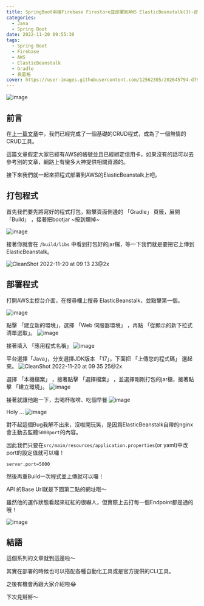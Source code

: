 ```yaml
---
title: SpringBoot串接Firebase Firestore並部署到AWS ElasticBeanstalk(3)-部署
categories:
  - Java
  - Spring Boot
date: 2022-11-20 09:55:30
tags:
  - Spring Boot
  - Firebase
  - AWS
  - ElasticBeanstalk
  - Gradle
  - 良葛格
cover: https://user-images.githubusercontent.com/12562305/202645794-d7922c72-a3e7-42b3-af16-1066432d709c.png
---
```

![image](https://user-images.githubusercontent.com/12562305/202645794-d7922c72-a3e7-42b3-af16-1066432d709c.png)

## 前言
在[上一篇文章](/2022/11/SpringBoot串接Firebase%20Firestore並部署到AWS%20ElasticBeanstalk2/)中，我們已經完成了一個基礎的CRUD程式，成為了一個無情的CRUD工具。

這篇文章假定大家已經有AWS的帳號並且已經綁定信用卡，如果沒有的話可以去參考別的文章，網路上有蠻多大神提供相關資源的。

接下來我們就一起來把程式部署到AWS的ElasticBeanstalk上吧。

## 打包程式

首先我們要先將寫好的程式打包，點擊頁面側邊的 「Gradle」 頁籤，展開 「Build」 ，接著把bootjar ~按到爛掉~

![image](https://user-images.githubusercontent.com/12562305/202877940-6a19befe-ff42-4386-95c3-fe7272642856.png)

接著你就會在 `/build/libs` 中看到打包好的jar檔，等一下我們就是要把它上傳到 ElasticBeanstalk。

![CleanShot 2022-11-20 at 09 13 23@2x](https://user-images.githubusercontent.com/12562305/202878045-b3540e66-37f5-4d13-a39c-d074adbbe53a.png)

## 部署程式

打開AWS主控台介面，在搜尋欄上搜尋 ElasticBeanstalk，並點擊第一個。

![image](https://user-images.githubusercontent.com/12562305/202877835-514a9fdd-4397-4b17-b1cd-d962ba65de5d.png)

點擊 「建立新的環境」，選擇 「Web 伺服器環境」 ，再點 「從顯示的新下拉式清單選取」。
![image](https://user-images.githubusercontent.com/12562305/202878273-0bfda118-2ebb-4676-a183-99f4baec5dce.png)

接著填入 「應用程式名稱」
![image](https://user-images.githubusercontent.com/12562305/202878401-13d9028d-884d-49df-a705-9acaaedf2b29.png)

平台選擇「Java」，分支選擇JDK版本 「17」，下面把 「上傳您的程式碼」 選起來。
![CleanShot 2022-11-20 at 09 35 25@2x](https://user-images.githubusercontent.com/12562305/202878605-2ae0988e-eac4-41d8-8da8-0c5968436bb2.png)

選擇 「本機檔案」 ，接著點擊 「選擇檔案」 ，並選擇剛剛打包的jar檔，接著點擊 「建立環境」。
![image](https://user-images.githubusercontent.com/12562305/202878824-77df37ee-4c5a-4031-90a1-d08e8a663604.png)

接著就讓他跑一下，去喝杯咖啡、吃個早餐
![image](https://user-images.githubusercontent.com/12562305/202878932-75173919-2cd3-4dd6-9118-3993a1750aac.png)

Holy ...
![image](https://user-images.githubusercontent.com/12562305/202879957-e4a05579-aa56-407f-b298-0ef23bd16308.png)

對不起這個Bug我解不出來，沒啦開玩笑，是因爲ElasticBeanstalk自帶的nginx會主動去監聽`5000port`的內容。

因此我們只要在`src/main/resources/application.properties`(or yaml)中改port的設定值就可以囉！
```properties
server.port=5000
```

然後再重Build一次程式並上傳就可以囉！

API 的Base Url就是下圖第二點的網址哦～

雖然他的運作狀態看起來紅紅的很嚇人，但實際上去打每一個Endpoint都是通的哦！

![image](https://user-images.githubusercontent.com/12562305/202880582-d5c7d4e0-d3c0-4a56-949e-8e9cade8e438.png)

## 結語

這個系列的文章就到這邊啦～

其實在部署的時候也可以搭配各種自動化工具或是官方提供的CLI工具。

之後有機會再跟大家介紹啦😂

下次見掰掰～
